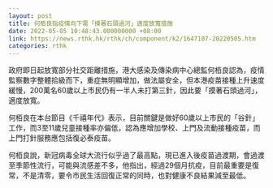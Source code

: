 ```yaml
---
layout: post
title: 何栢良指疫情向下需「摸著石頭過河」適度放寬措施
date: 2022-05-05 10:48:43.000000000 +08:00
link: https://news.rthk.hk/rthk/ch/component/k2/1647107-20220505.htm
categories: rthk
---
```


政府即日起放寬部分社交距離措施，港大感染及傳染病中心總監何栢良認為，疫情監察數字整體拾級而下，重症無明顯增加，做法屬安全，但本港疫苗接種上升速度緩慢，200萬名60歲以上市民仍有一半人未打第三針，因此要「摸著石頭過河」，適度放寬。

何栢良在本台節目《千禧年代》表示，目前關鍵是做好60歲以上市民的「谷針」工作，而3至11歲兒童接種率亦偏低，認為應增加學校、上門及流動接種疫苗，而上門打針服務應包括復必泰疫苗。

何栢良說，新冠病毒全球大流行似乎過了最高點，現已進入後疫苗過渡期，會過渡至季節性流行，可能與流感差不多，他指出，經過29個月抗疫，目前最重要是復常，不是清零，要令市民生活回復正常的同時，也對健康不良結果減至最低。
